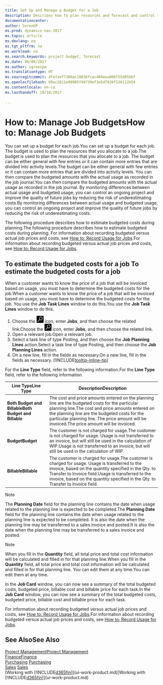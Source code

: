 ```yaml
---
title: Set Up and Manage a Budget for a Job
description: Describes how to plan resources and forecast and control the costs of a project by setting up a budget for each job.
documentationcenter: 
author: SorenGP
ms.prod: dynamics-nav-2017
ms.topic: article
ms.devlang: na
ms.tgt_pltfrm: na
ms.workload: na
ms.search.keywords: project budget, forecast
ms.date: 06/06/2017
ms.author: sgroespe
ms.translationtype: HT
ms.sourcegitcommit: 4fefaef7380ac10836fcac404eea006f55d8556f
ms.openlocfilehash: 69ac2811e90985f49739ef3e5df020f136112654
ms.contentlocale: en-ca
ms.lasthandoff: 10/16/2017

---
```

# <a name="how-to-manage-job-budgets"></a><span data-ttu-id="b0eb7-103">How to: Manage Job Budgets</span><span class="sxs-lookup"><span data-stu-id="b0eb7-103">How to: Manage Job Budgets</span></span>
<span data-ttu-id="b0eb7-104">You can set up a budget for each job.</span><span class="sxs-lookup"><span data-stu-id="b0eb7-104">You can set up a budget for each job.</span></span> <span data-ttu-id="b0eb7-105">The budget is used to plan the resources that you allocate to a job.</span><span class="sxs-lookup"><span data-stu-id="b0eb7-105">The budget is used to plan the resources that you allocate to a job.</span></span> <span data-ttu-id="b0eb7-106">The budget can be either general with few entries or it can contain more entries that are divided into activity levels.</span><span class="sxs-lookup"><span data-stu-id="b0eb7-106">The budget can be either general with few entries or it can contain more entries that are divided into activity levels.</span></span> <span data-ttu-id="b0eb7-107">You can then compare the budgeted amounts with the actual usage as recorded in the job journal.</span><span class="sxs-lookup"><span data-stu-id="b0eb7-107">You can then compare the budgeted amounts with the actual usage as recorded in the job journal.</span></span> <span data-ttu-id="b0eb7-108">By monitoring differences between actual usage and budgeted usage, you can control an ongoing project and improve the quality of future jobs by reducing the risk of underestimating costs.</span><span class="sxs-lookup"><span data-stu-id="b0eb7-108">By monitoring differences between actual usage and budgeted usage, you can control an ongoing project and improve the quality of future jobs by reducing the risk of underestimating costs.</span></span>

<span data-ttu-id="b0eb7-109">The following procedure describes how to estimate budgeted costs during planning.</span><span class="sxs-lookup"><span data-stu-id="b0eb7-109">The following procedure describes how to estimate budgeted costs during planning.</span></span> <span data-ttu-id="b0eb7-110">For information about recording budgeted versus actual job prices and costs, see [How to: Record Usage for Jobs](projects-how-record-job-usage.md).</span><span class="sxs-lookup"><span data-stu-id="b0eb7-110">For information about recording budgeted versus actual job prices and costs, see [How to: Record Usage for Jobs](projects-how-record-job-usage.md).</span></span>  

## <span data-ttu-id="b0eb7-111"><a name="JobBudgetCosts"></a> To estimate the budgeted costs for a job</span><span class="sxs-lookup"><span data-stu-id="b0eb7-111"><a name="JobBudgetCosts"></a> To estimate the budgeted costs for a job</span></span>
<span data-ttu-id="b0eb7-112">When a customer wants to know the price of a job that will be invoiced based on usage, you must have to determine the budgeted costs for the job.</span><span class="sxs-lookup"><span data-stu-id="b0eb7-112">When a customer wants to know the price of a job that will be invoiced based on usage, you must have to determine the budgeted costs for the job.</span></span> <span data-ttu-id="b0eb7-113">You use the **Job Task Lines** window to do this.</span><span class="sxs-lookup"><span data-stu-id="b0eb7-113">You use the **Job Task Lines** window to do this.</span></span>

1. <span data-ttu-id="b0eb7-114">Choose the ![Search for Page or Report](media/ui-search/search_small.png "Search for Page or Report icon") icon, enter **Jobs**, and then choose the related link.</span><span class="sxs-lookup"><span data-stu-id="b0eb7-114">Choose the ![Search for Page or Report](media/ui-search/search_small.png "Search for Page or Report icon") icon, enter **Jobs**, and then choose the related link.</span></span>  
2. <span data-ttu-id="b0eb7-115">Open a relevant job.</span><span class="sxs-lookup"><span data-stu-id="b0eb7-115">Open a relevant job.</span></span>
3. <span data-ttu-id="b0eb7-116">Select a task line of type Posting, and then choose the **Job Planning Lines** action.</span><span class="sxs-lookup"><span data-stu-id="b0eb7-116">Select a task line of type Posting, and then choose the **Job Planning Lines** action.</span></span>
4. <span data-ttu-id="b0eb7-117">On a new line, fill in the fields as necessary.</span><span class="sxs-lookup"><span data-stu-id="b0eb7-117">On a new line, fill in the fields as necessary.</span></span> [!INCLUDE[tooltip-inline-tip](includes/tooltip-inline-tip_md.md)]   

<span data-ttu-id="b0eb7-118">For the **Line Type** field, refer to the following information.</span><span class="sxs-lookup"><span data-stu-id="b0eb7-118">For the **Line Type** field, refer to the following information.</span></span>  

| <span data-ttu-id="b0eb7-119">Line Type</span><span class="sxs-lookup"><span data-stu-id="b0eb7-119">Line Type</span></span> | <span data-ttu-id="b0eb7-120">Description</span><span class="sxs-lookup"><span data-stu-id="b0eb7-120">Description</span></span> |
| --- | --- |
| <span data-ttu-id="b0eb7-121">**Both Budget and Billable**</span><span class="sxs-lookup"><span data-stu-id="b0eb7-121">**Both Budget and Billable**</span></span> |<span data-ttu-id="b0eb7-122">The cost and price amounts entered on the planning line are the budgeted costs for the particular planning line.</span><span class="sxs-lookup"><span data-stu-id="b0eb7-122">The cost and price amounts entered on the planning line are the budgeted costs for the particular planning line.</span></span> <span data-ttu-id="b0eb7-123">The price amount will be invoiced.</span><span class="sxs-lookup"><span data-stu-id="b0eb7-123">The price amount will be invoiced.</span></span> |
| <span data-ttu-id="b0eb7-124">**Budget**</span><span class="sxs-lookup"><span data-stu-id="b0eb7-124">**Budget**</span></span> |<span data-ttu-id="b0eb7-125">The customer is not charged for usage.</span><span class="sxs-lookup"><span data-stu-id="b0eb7-125">The customer is not charged for usage.</span></span> <span data-ttu-id="b0eb7-126">Usage is not transferred to an invoice, but will still be used in the calculation of WIP.</span><span class="sxs-lookup"><span data-stu-id="b0eb7-126">Usage is not transferred to an invoice, but will still be used in the calculation of WIP.</span></span> |
| <span data-ttu-id="b0eb7-127">**Billable**</span><span class="sxs-lookup"><span data-stu-id="b0eb7-127">**Billable**</span></span> |<span data-ttu-id="b0eb7-128">The customer is charged for usage.</span><span class="sxs-lookup"><span data-stu-id="b0eb7-128">The customer is charged for usage.</span></span> <span data-ttu-id="b0eb7-129">Usage is transferred to the invoice, based on the quantity specified in the Qty. to Transfer to Invoice field.</span><span class="sxs-lookup"><span data-stu-id="b0eb7-129">Usage is transferred to the invoice, based on the quantity specified in the Qty. to Transfer to Invoice field.</span></span> |

> [!NOTE]  
>   <span data-ttu-id="b0eb7-130">The **Planning Date** field for the planning line contains the date when usage related to the planning line is expected to be completed.</span><span class="sxs-lookup"><span data-stu-id="b0eb7-130">The **Planning Date** field for the planning line contains the date when usage related to the planning line is expected to be completed.</span></span> <span data-ttu-id="b0eb7-131">It is also the date when the planning line may be transferred to a sales invoice and posted.</span><span class="sxs-lookup"><span data-stu-id="b0eb7-131">It is also the date when the planning line may be transferred to a sales invoice and posted.</span></span>  

> [!NOTE]  
>   <span data-ttu-id="b0eb7-132">When you fill in the **Quantity** field, all total price and total cost information will be calculated and filled in for that planning line.</span><span class="sxs-lookup"><span data-stu-id="b0eb7-132">When you fill in the **Quantity** field, all total price and total cost information will be calculated and filled in for that planning line.</span></span> <span data-ttu-id="b0eb7-133">You can edit them at any time.</span><span class="sxs-lookup"><span data-stu-id="b0eb7-133">You can edit them at any time.</span></span>

<span data-ttu-id="b0eb7-134">In the **Job Card** window, you can now see a summary of the total budgeted costs, budgeted price, billable cost and billable price for each task.</span><span class="sxs-lookup"><span data-stu-id="b0eb7-134">In the **Job Card** window, you can now see a summary of the total budgeted costs, budgeted price, billable cost and billable price for each task.</span></span>

<span data-ttu-id="b0eb7-135">For information about recording budgeted versus actual job prices and costs, see [How to: Record Usage for Jobs](projects-how-record-job-usage.md).</span><span class="sxs-lookup"><span data-stu-id="b0eb7-135">For information about recording budgeted versus actual job prices and costs, see [How to: Record Usage for Jobs](projects-how-record-job-usage.md).</span></span>

## <a name="see-also"></a><span data-ttu-id="b0eb7-136">See Also</span><span class="sxs-lookup"><span data-stu-id="b0eb7-136">See Also</span></span>
[<span data-ttu-id="b0eb7-137">Project Management</span><span class="sxs-lookup"><span data-stu-id="b0eb7-137">Project Management</span></span>](projects-manage-projects.md)  
[<span data-ttu-id="b0eb7-138">Finance</span><span class="sxs-lookup"><span data-stu-id="b0eb7-138">Finance</span></span>](finance.md)  
<span data-ttu-id="b0eb7-139">[Purchasing](purchasing-manage-purchasing.md)       </span><span class="sxs-lookup"><span data-stu-id="b0eb7-139">[Purchasing](purchasing-manage-purchasing.md)       </span></span>  
<span data-ttu-id="b0eb7-140">[Sales](sales-manage-sales.md)    </span><span class="sxs-lookup"><span data-stu-id="b0eb7-140">[Sales](sales-manage-sales.md)    </span></span>  
<span data-ttu-id="b0eb7-141">[Working with [!INCLUDE[d365fin](includes/d365fin_md.md)]](ui-work-product.md)</span><span class="sxs-lookup"><span data-stu-id="b0eb7-141">[Working with [!INCLUDE[d365fin](includes/d365fin_md.md)]](ui-work-product.md)</span></span>  

